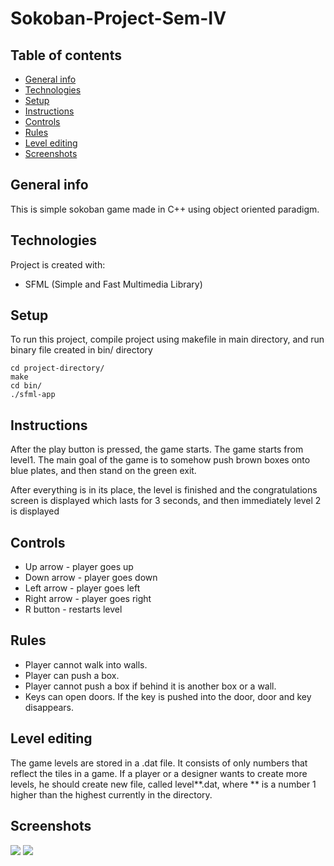 # Sokoban-Project-Sem-IV
## Table of contents
* [General info](#general-info)
* [Technologies](#technologies)
* [Setup](#setup)
* [Instructions](#instructions)
* [Controls](#controls)
* [Rules](#rules)
* [Level editing](#level-editing)
* [Screenshots](#screenshots)

## General info
This is simple sokoban game made in C++ using object oriented paradigm.

## Technologies
Project is created with:
* SFML (Simple and Fast Multimedia Library) 



## Setup
To run this project, compile project using makefile in main directory, and run binary file created in bin/ directory

```
cd project-directory/
make
cd bin/
./sfml-app
```

## Instructions

After the play button is pressed, the game starts. The game starts from level1. The main goal of the game is to
somehow push brown boxes onto blue plates, and then stand on the green exit.

After everything is in its place, the level is finished and the congratulations screen is displayed which lasts for 3
seconds, and then immediately level 2 is displayed

## Controls
* Up arrow - player goes up
* Down arrow - player goes down
* Left arrow - player goes left
* Right arrow - player goes right
* R button - restarts level


## Rules
* Player cannot walk into walls.
* Player can push a box.
* Player cannot push a box if behind it is another box or a wall.
* Keys can open doors. If the key is pushed into the door, door and key disappears.

## Level editing
The game levels are stored in a .dat file.
It consists of only numbers that reflect the tiles in a game.
If a player or a designer wants to create more levels, he should create new file, called level**.dat, where ** is a
number 1 higher than the highest currently in the directory.

## Screenshots

![](https://i.ibb.co/TRKYMwB/Screenshot-4.png)
![](https://i.ibb.co/VTqDDyb/Screenshot-5.png)
